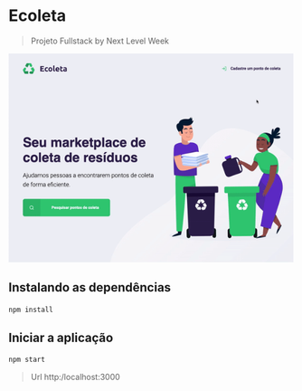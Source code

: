 # Ecoleta

> Projeto Fullstack by Next Level Week

![preview](https://github.com/tr3visan/ecoleta/blob/master/public/assets/img/preview.gif)

## Instalando as dependências

```sh
npm install
```

## Iniciar a aplicação

```sh
npm start
```

> Url http:/localhost:3000
